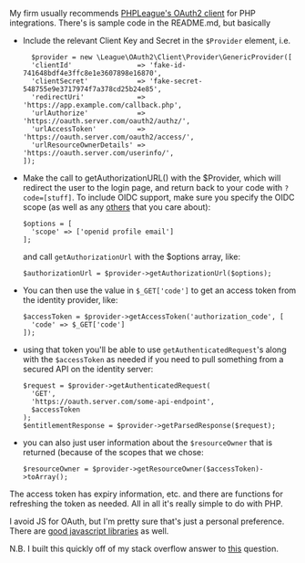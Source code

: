 My firm usually recommends [PHPLeague's OAuth2 client](https://github.com/thephpleague/oauth2-client) for PHP integrations. There's is sample code in the README.md, but basically

 - Include the relevant Client Key and Secret in the `$Provider` element, i.e.
 
    ~~~~
      $provider = new \League\OAuth2\Client\Provider\GenericProvider([
      'clientId'                => 'fake-id-741648bdf4e3ffc8e1e3607898e16870',
      'clientSecret'            => 'fake-secret-548755e9e3717974f7a378cd25b24e85',
      'redirectUri'             => 'https://app.example.com/callback.php',
      'urlAuthorize'            => 'https://oauth.server.com/oauth2/authz/',
      'urlAccessToken'          => 'https://oauth.server.com/oauth2/access/',
      'urlResourceOwnerDetails' => 'https://oauth.server.com/userinfo/',
    ]);
    ~~~~
 
 - Make the call to getAuthorizationURL() with the $Provider, which will redirect the user to the login page, and return back to your code with `?code=[stuff]`. To include OIDC support, make sure you specify the OIDC scope (as well as any [others](https://openid.net/specs/openid-connect-core-1_0.html#ScopeClaims) that you care about):

    ~~~~
    $options = [
      'scope' => ['openid profile email']
    ];
    ~~~~

   and call `getAuthorizationUrl` with the $options array, like: 
   
    ~~~~
    $authorizationUrl = $provider->getAuthorizationUrl($options);
    ~~~~
 
 - You can then use the value in `$_GET['code']` to get an access token from the identity provider, like:
 
    ~~~~
    $accessToken = $provider->getAccessToken('authorization_code', [
      'code' => $_GET['code']
    ]);
    ~~~~
 
 - using that token you'll be able to use `getAuthenticatedRequest`'s along with the `$accessToken` as needed if you need to pull something from a secured API on the identity server:
 
    ~~~~
    $request = $provider->getAuthenticatedRequest(
      'GET',
      'https://oauth.server.com/some-api-endpoint',
      $accessToken
    );
    $entitlementResponse = $provider->getParsedResponse($request);
    ~~~~~
 
 - you can also just user information about the `$resourceOwner` that is returned (because of the scopes that we chose:
 
    ~~~~
    $resourceOwner = $provider->getResourceOwner($accessToken)->toArray();
    ~~~~

The access token has expiry information, etc. and there are functions for refreshing the token as needed. All in all it's really simple to do with PHP.

I avoid JS for OAuth, but I'm pretty sure that's just a personal preference. There are [good javascript libraries](https://github.com/andreassolberg/jso) as well.

N.B. I built this quickly off of my stack overflow answer to [this](https://stackoverflow.com/questions/58438389/openid-connect-with-php-or-java-script/58452437#58452437) question.
